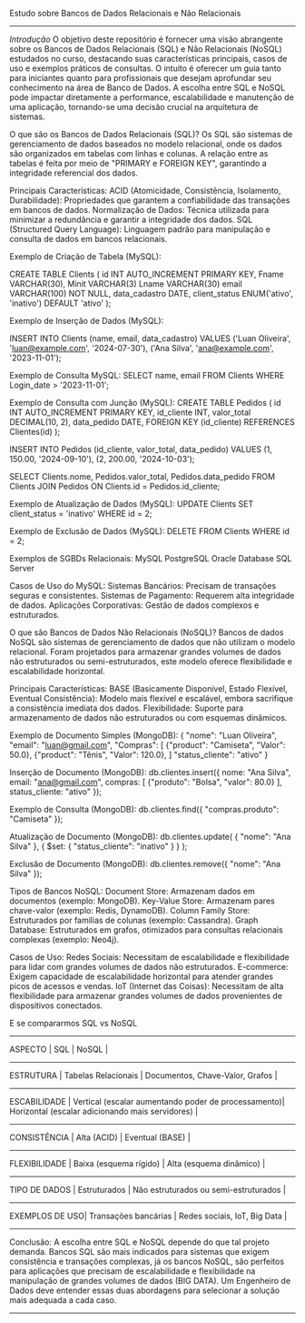Estudo sobre Bancos de Dados Relacionais e Não Relacionais
__________________________________________________________________________________________________________________________________________________
*Introdução*
O objetivo deste repositório é fornecer uma visão abrangente sobre os Bancos de Dados Relacionais (SQL) e Não Relacionais (NoSQL) estudados no curso, destacando suas características principais, casos de uso e exemplos práticos de consultas. O intuito é oferecer um guia tanto para iniciantes quanto para profissionais que desejam aprofundar seu conhecimento na área de Banco de Dados. A escolha entre SQL e NoSQL pode impactar diretamente a performance, escalabilidade e manutenção de uma aplicação, tornando-se uma decisão crucial na arquitetura de sistemas.

O que são os Bancos de Dados Relacionais (SQL)?
        Os SQL são sistemas de gerenciamento de dados baseados no modelo relacional, onde os dados são organizados em tabelas com linhas e colunas. A relação entre as tabelas é feita por meio de "PRIMARY e FOREIGN KEY", garantindo a integridade referencial dos dados.

Principais Características:
ACID (Atomicidade, Consistência, Isolamento, Durabilidade): Propriedades que garantem a confiabilidade das transações em bancos de dados.
Normalização de Dados: Técnica utilizada para minimizar a redundância e garantir a integridade dos dados.
SQL (Structured Query Language): Linguagem padrão para manipulação e consulta de dados em bancos relacionais.

Exemplo de Criação de Tabela (MySQL):

CREATE TABLE Clients (
    id INT AUTO_INCREMENT PRIMARY KEY,
    Fname VARCHAR(30),
    Minit VARCHAR(3)
    Lname VARCHAR(30)
    email VARCHAR(100) NOT NULL,
    data_cadastro DATE,
    client_status ENUM('ativo', 'inativo') DEFAULT 'ativo'
);

Exemplo de Inserção de Dados (MySQL):

INSERT INTO Clients (name, email, data_cadastro)
VALUES ('Luan Oliveira', 'luan@example.com', '2024-07-30'),
       ('Ana Silva', 'ana@example.com', '2023-11-01');



Exemplo de Consulta MySQL:
SELECT name, email FROM Clients WHERE Login_date > '2023-11-01';


Exemplo de Consulta com Junção (MySQL):
CREATE TABLE Pedidos (
    id INT AUTO_INCREMENT PRIMARY KEY,
    id_cliente INT,
    valor_total DECIMAL(10, 2),
    data_pedido DATE,
    FOREIGN KEY (id_cliente) REFERENCES Clientes(id)
);

INSERT INTO Pedidos (id_cliente, valor_total, data_pedido)
VALUES (1, 150.00, '2024-09-10'),
       (2, 200.00, '2024-10-03');


SELECT Clients.nome, Pedidos.valor_total, Pedidos.data_pedido
FROM Clients
JOIN Pedidos ON Clients.id = Pedidos.id_cliente;


Exemplo de Atualização de Dados (MySQL):
UPDATE Clients
SET client_status = 'inativo'
WHERE id = 2;

Exemplo de Exclusão de Dados (MySQL):
DELETE FROM Clients WHERE id = 2;


Exemplos de SGBDs Relacionais:
MySQL
PostgreSQL
Oracle Database
SQL Server

Casos de Uso do MySQL:
Sistemas Bancários: Precisam de transações seguras e consistentes.
Sistemas de Pagamento: Requerem alta integridade de dados.
Aplicações Corporativas: Gestão de dados complexos e estruturados.



O que são Bancos de Dados Não Relacionais (NoSQL)?
        Bancos de dados NoSQL são sistemas de gerenciamento de dados que não utilizam o modelo relacional. Foram projetados para armazenar grandes volumes de dados não estruturados ou semi-estruturados, este modelo oferece flexibilidade e escalabilidade horizontal.

Principais Características:
    BASE (Basicamente Disponível, Estado Flexível, Eventual Consistência): Modelo mais flexível e escalável, embora sacrifique a consistência imediata dos dados.
    Flexibilidade: Suporte para armazenamento de dados não estruturados ou com esquemas dinâmicos.

Exemplo de Documento Simples (MongoDB):
{
  "nome": "Luan Oliveira",
  "email": "luan@gmail.com",
  "Compras": [
    {"product": "Camiseta", "Valor": 50.0},
    {"product": "Tênis", "Valor": 120.0},
  ]
    "status_cliente": "ativo"
}

Inserção de Documento (MongoDB):
db.clientes.insert({
  nome: "Ana Silva",
  email: "ana@gmail.com",
  compras: [
    {"produto": "Bolsa", "valor": 80.0}
  ],
  status_cliente: "ativo"
});


Exemplo de Consulta (MongoDB):
  db.clientes.find({ "compras.produto": "Camiseta" });


Atualização de Documento (MongoDB):
db.clientes.update(
  { "nome": "Ana Silva" },
  { $set: { "status_cliente": "inativo" } }
);



Exclusão de Documento (MongoDB):
db.clientes.remove({ "nome": "Ana Silva" });



Tipos de Bancos NoSQL:
  Document Store: Armazenam dados em documentos (exemplo: MongoDB).
  Key-Value Store: Armazenam pares chave-valor (exemplo: Redis, DynamoDB).
  Column Family Store: Estruturados por famílias de colunas (exemplo: Cassandra).
  Graph Database: Estruturados em grafos, otimizados para consultas relacionais complexas (exemplo: Neo4j).

Casos de Uso:
  Redes Sociais: Necessitam de escalabilidade e flexibilidade para lidar com grandes volumes de dados não estruturados.
  E-commerce: Exigem capacidade de escalabilidade horizontal para atender grandes picos de acessos e vendas.
  IoT (Internet das Coisas): Necessitam de alta flexibilidade para armazenar grandes volumes de dados provenientes de dispositivos conectados.

  E se compararmos SQL vs NoSQL
__________________________________________________________________________________________________________________________
ASPECTO        |                 SQL                                 |                 NoSQL                              |
__________________________________________________________________________________________________________________________
ESTRUTURA      | Tabelas Relacionais                                 | Documentos, Chave-Valor, Grafos                    |
__________________________________________________________________________________________________________________________
ESCABILIDADE   | Vertical (escalar aumentando poder de processamento)| Horizontal (escalar adicionando mais servidores)   |
__________________________________________________________________________________________________________________________
CONSISTÊNCIA   | Alta (ACID)                                         | Eventual (BASE)                                    |
__________________________________________________________________________________________________________________________
FLEXIBILIDADE  | Baixa (esquema rígido)                              | Alta (esquema dinâmico)                            |
__________________________________________________________________________________________________________________________
TIPO DE DADOS  | Estruturados                                        | Não estruturados ou semi-estruturados              |
__________________________________________________________________________________________________________________________
EXEMPLOS DE USO| Transações bancárias                                | Redes sociais, IoT, Big Data                       |
__________________________________________________________________________________________________________________________



Conclusão:
A escolha entre SQL e NoSQL depende do que tal projeto demanda.
Bancos SQL são mais indicados para sistemas que exigem consistência e transações complexas, já os bancos NoSQL, são perfeitos para aplicações que precisam de escalabilidade e flexibilidade na manipulação de grandes volumes de dados (BIG DATA). Um Engenheiro de Dados deve entender essas duas abordagens para selecionar a solução mais adequada a cada caso.
__________________________________________________________________________________________________________________________________________________
